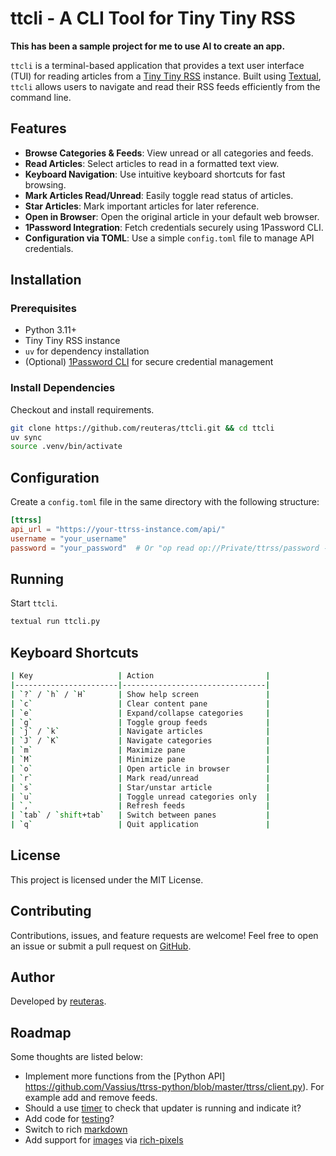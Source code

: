 # ttcli - A CLI Tool for Tiny Tiny RSS

**This has been a sample project for me to use AI to create an app.**

`ttcli` is a terminal-based application that provides a text user interface (TUI) for reading articles from a [Tiny Tiny RSS](https://tt-rss.org/) instance. Built using [Textual](https://github.com/Textualize/textual), `ttcli` allows users to navigate and read their RSS feeds efficiently from the command line.

## Features

- **Browse Categories & Feeds**: View unread or all categories and feeds.
- **Read Articles**: Select articles to read in a formatted text view.
- **Keyboard Navigation**: Use intuitive keyboard shortcuts for fast browsing.
- **Mark Articles Read/Unread**: Easily toggle read status of articles.
- **Star Articles**: Mark important articles for later reference.
- **Open in Browser**: Open the original article in your default web browser.
- **1Password Integration**: Fetch credentials securely using 1Password CLI.
- **Configuration via TOML**: Use a simple `config.toml` file to manage API credentials.

## Installation

### Prerequisites
- Python 3.11+
- Tiny Tiny RSS instance
- `uv` for dependency installation
- (Optional) [1Password CLI](https://developer.1password.com/docs/cli) for secure credential management

### Install Dependencies

Checkout and install requirements.

```sh
git clone https://github.com/reuteras/ttcli.git && cd ttcli
uv sync
source .venv/bin/activate
```

## Configuration

Create a `config.toml` file in the same directory with the following structure:
```toml
[ttrss]
api_url = "https://your-ttrss-instance.com/api/"
username = "your_username"
password = "your_password"  # Or "op read op://Private/ttrss/password --no-newline"" if using 1Password CLI
```

## Running

Start `ttcli`.

```sh
textual run ttcli.py
```

## Keyboard Shortcuts

```sh
| Key                   | Action                         |
|-----------------------|--------------------------------|
| `?` / `h` / `H`       | Show help screen               |
| `c`                   | Clear content pane             |
| `e`                   | Expand/collapse categories     |
| `g`                   | Toggle group feeds             |
| `j` / `k`             | Navigate articles              |
| `J` / `K`             | Navigate categories            |
| `m`                   | Maximize pane                  |
| `M`                   | Minimize pane                  |
| `o`                   | Open article in browser        |
| `r`                   | Mark read/unread               |
| `s`                   | Star/unstar article            |
| `u`                   | Toggle unread categories only  |
| `,`                   | Refresh feeds                  |
| `tab` / `shift+tab`   | Switch between panes           |
| `q`                   | Quit application               |
```

## License

This project is licensed under the MIT License.

## Contributing

Contributions, issues, and feature requests are welcome! Feel free to open an issue or submit a pull request on [GitHub](https://github.com/reuteras/ttcli).

## Author

Developed by [reuteras](https://github.com/reuteras).

## Roadmap

Some thoughts are listed below:

- Implement more functions from the [Python API] https://github.com/Vassius/ttrss-python/blob/master/ttrss/client.py). For example add and remove feeds.
- Should a use [timer]( https://textual.textualize.io/api/timer/) to check that updater is running and indicate it?
- Add code for [testing](https://textual.textualize.io/guide/testing/)?
- Switch to rich [markdown](https://rich.readthedocs.io/en/stable/markdown.html)
- Add support for [images](https://github.com/Textualize/textual/discussions/4345) via [rich-pixels](https://github.com/darrenburns/rich-pixels)
